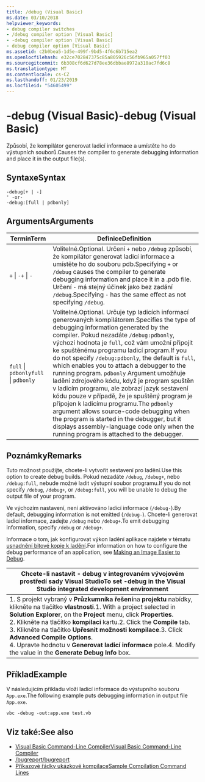 ```yaml
---
title: /debug (Visual Basic)
ms.date: 03/10/2018
helpviewer_keywords:
- debug compiler switches
- /debug compiler option [Visual Basic]
- -debug compiler option [Visual Basic]
- debug compiler option [Visual Basic]
ms.assetid: c2b0bea5-1d5e-499f-9bd5-4f6c6b715ea2
ms.openlocfilehash: e32ce702847375c85a805926c56fb965a057ff03
ms.sourcegitcommit: 6b308cf6d627d78ee36dbbae8972a310ac7fd6c8
ms.translationtype: MT
ms.contentlocale: cs-CZ
ms.lasthandoff: 01/23/2019
ms.locfileid: "54605499"
---
```

# <a name="-debug-visual-basic"></a><span data-ttu-id="44c43-102">-debug (Visual Basic)</span><span class="sxs-lookup"><span data-stu-id="44c43-102">-debug (Visual Basic)</span></span>
<span data-ttu-id="44c43-103">Způsobí, že kompilátor generovat ladicí informace a umístěte ho do výstupních souborů.</span><span class="sxs-lookup"><span data-stu-id="44c43-103">Causes the compiler to generate debugging information and place it in the output file(s).</span></span>  
  
## <a name="syntax"></a><span data-ttu-id="44c43-104">Syntaxe</span><span class="sxs-lookup"><span data-stu-id="44c43-104">Syntax</span></span>  
  
```  
-debug[+ | -]  
' -or-  
-debug:[full | pdbonly]  
```  
  
## <a name="arguments"></a><span data-ttu-id="44c43-105">Arguments</span><span class="sxs-lookup"><span data-stu-id="44c43-105">Arguments</span></span>  
  
|<span data-ttu-id="44c43-106">Termín</span><span class="sxs-lookup"><span data-stu-id="44c43-106">Term</span></span>|<span data-ttu-id="44c43-107">Definice</span><span class="sxs-lookup"><span data-stu-id="44c43-107">Definition</span></span>|  
|---|---|  
|<span data-ttu-id="44c43-108">`+` &#124; `-`</span><span class="sxs-lookup"><span data-stu-id="44c43-108">`+` &#124; `-`</span></span>|<span data-ttu-id="44c43-109">Volitelné.</span><span class="sxs-lookup"><span data-stu-id="44c43-109">Optional.</span></span> <span data-ttu-id="44c43-110">Určení `+` nebo `/debug` způsobí, že kompilátor generovat ladicí informace a umístěte ho do souboru pdb.</span><span class="sxs-lookup"><span data-stu-id="44c43-110">Specifying `+` or `/debug` causes the compiler to generate debugging information and place it in a .pdb file.</span></span> <span data-ttu-id="44c43-111">Určení `-` má stejný účinek jako bez zadání `/debug`.</span><span class="sxs-lookup"><span data-stu-id="44c43-111">Specifying `-` has the same effect as not specifying `/debug`.</span></span>|  
|<span data-ttu-id="44c43-112">`full` &#124; `pdbonly`</span><span class="sxs-lookup"><span data-stu-id="44c43-112">`full` &#124; `pdbonly`</span></span>|<span data-ttu-id="44c43-113">Volitelné.</span><span class="sxs-lookup"><span data-stu-id="44c43-113">Optional.</span></span> <span data-ttu-id="44c43-114">Určuje typ ladicích informací generovaných kompilátorem.</span><span class="sxs-lookup"><span data-stu-id="44c43-114">Specifies the type of debugging information generated by the compiler.</span></span> <span data-ttu-id="44c43-115">Pokud nezadáte `/debug:pdbonly`, výchozí hodnota je `full`, což vám umožní připojit ke spuštěnému programu ladicí program.</span><span class="sxs-lookup"><span data-stu-id="44c43-115">If you do not specify `/debug:pdbonly`, the default is `full`, which enables you to attach a debugger to the running program.</span></span> <span data-ttu-id="44c43-116">`pdbonly` Argument umožňuje ladění zdrojového kódu, když je program spuštěn v ladicím programu, ale zobrazí jazyk sestavení kódu pouze v případě, že je spuštěný program je připojen k ladicímu programu.</span><span class="sxs-lookup"><span data-stu-id="44c43-116">The `pdbonly` argument allows source-code debugging when the program is started in the debugger, but it displays assembly-language code only when the running program is attached to the debugger.</span></span>|  
  
## <a name="remarks"></a><span data-ttu-id="44c43-117">Poznámky</span><span class="sxs-lookup"><span data-stu-id="44c43-117">Remarks</span></span>  
 <span data-ttu-id="44c43-118">Tuto možnost použijte, chcete-li vytvořit sestavení pro ladění.</span><span class="sxs-lookup"><span data-stu-id="44c43-118">Use this option to create debug builds.</span></span> <span data-ttu-id="44c43-119">Pokud nezadáte `/debug`, `/debug+`, nebo `/debug:full`, nebude možné ladit výstupní soubor programu.</span><span class="sxs-lookup"><span data-stu-id="44c43-119">If you do not specify `/debug`, `/debug+`, or `/debug:full`, you will be unable to debug the output file of your program.</span></span>  
  
 <span data-ttu-id="44c43-120">Ve výchozím nastavení, není aktivováno ladicí informace (`/debug-`).</span><span class="sxs-lookup"><span data-stu-id="44c43-120">By default, debugging information is not emitted (`/debug-`).</span></span> <span data-ttu-id="44c43-121">Chcete-li generovat ladicí informace, zadejte `/debug` nebo `/debug+`.</span><span class="sxs-lookup"><span data-stu-id="44c43-121">To emit debugging information, specify `/debug` or `/debug+`.</span></span>  
  
 <span data-ttu-id="44c43-122">Informace o tom, jak konfigurovat výkon ladění aplikace najdete v tématu [usnadnění bitové kopie k ladění](../../../framework/debug-trace-profile/making-an-image-easier-to-debug.md).</span><span class="sxs-lookup"><span data-stu-id="44c43-122">For information on how to configure the debug performance of an application, see [Making an Image Easier to Debug](../../../framework/debug-trace-profile/making-an-image-easier-to-debug.md).</span></span>  
  
|<span data-ttu-id="44c43-123">Chcete-li nastavit - debug v integrovaném vývojovém prostředí sady Visual Studio</span><span class="sxs-lookup"><span data-stu-id="44c43-123">To set -debug in the Visual Studio integrated development environment</span></span>|  
|---|  
|<span data-ttu-id="44c43-124">1.  S projekt vybraný v **Průzkumníka řešení**na **projektu** nabídky, klikněte na tlačítko **vlastnosti**.</span><span class="sxs-lookup"><span data-stu-id="44c43-124">1.  With a project selected in **Solution Explorer**, on the **Project** menu, click **Properties**.</span></span> <br /><span data-ttu-id="44c43-125">2.  Klikněte na tlačítko **kompilaci** kartu.</span><span class="sxs-lookup"><span data-stu-id="44c43-125">2.  Click the **Compile** tab.</span></span><br /><span data-ttu-id="44c43-126">3.  Klikněte na tlačítko **Upřesnit možnosti kompilace**.</span><span class="sxs-lookup"><span data-stu-id="44c43-126">3.  Click **Advanced Compile Options**.</span></span><br /><span data-ttu-id="44c43-127">4.  Upravte hodnotu v **Generovat ladicí informace** pole.</span><span class="sxs-lookup"><span data-stu-id="44c43-127">4.  Modify the value in the **Generate Debug Info** box.</span></span>|  
  
## <a name="example"></a><span data-ttu-id="44c43-128">Příklad</span><span class="sxs-lookup"><span data-stu-id="44c43-128">Example</span></span>  
 <span data-ttu-id="44c43-129">V následujícím příkladu vloží ladicí informace do výstupního souboru `App.exe`.</span><span class="sxs-lookup"><span data-stu-id="44c43-129">The following example puts debugging information in output file `App.exe`.</span></span>  
  
```  
vbc -debug -out:app.exe test.vb  
```  
  
## <a name="see-also"></a><span data-ttu-id="44c43-130">Viz také:</span><span class="sxs-lookup"><span data-stu-id="44c43-130">See also</span></span>
- [<span data-ttu-id="44c43-131">Visual Basic Command-Line Compiler</span><span class="sxs-lookup"><span data-stu-id="44c43-131">Visual Basic Command-Line Compiler</span></span>](../../../visual-basic/reference/command-line-compiler/index.md)
- [<span data-ttu-id="44c43-132">/bugreport</span><span class="sxs-lookup"><span data-stu-id="44c43-132">/bugreport</span></span>](../../../visual-basic/reference/command-line-compiler/bugreport.md)
- [<span data-ttu-id="44c43-133">Příkazové řádky ukázkové kompilace</span><span class="sxs-lookup"><span data-stu-id="44c43-133">Sample Compilation Command Lines</span></span>](../../../visual-basic/reference/command-line-compiler/sample-compilation-command-lines.md)
